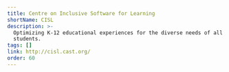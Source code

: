 ```yaml
---
title: Centre on Inclusive Software for Learning
shortName: CISL
description: >-
  Optimizing K-12 educational experiences for the diverse needs of all
  students.
tags: []
link: http://cisl.cast.org/
order: 60
---
```

